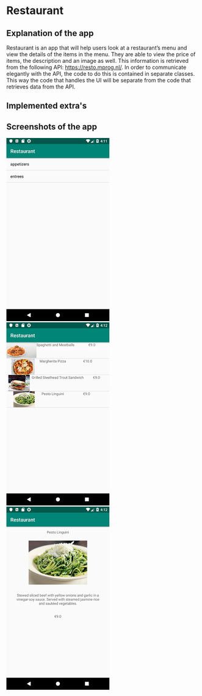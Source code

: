 # Restaurant

## Explanation of the app
Restaurant is an app that will help users look at a restaurant’s menu and view the details of the items in the menu. They are able to view the price of items, the description and an image as well. This information is retrieved from the following API: https://resto.mprog.nl/. In order to communicate elegantly with the API, the code to do this is contained in separate classes. This way the code that handles the UI will be separate from the code that retrieves data from the API.

## Implemented extra's

## Screenshots of the app
![](https://github.com/Huikie/Restaurant/blob/master/doc/categories.png)
![](https://github.com/Huikie/Restaurant/blob/master/doc/menuitems.png)
![](https://github.com/Huikie/Restaurant/blob/master/doc/single_menuitem.png)

